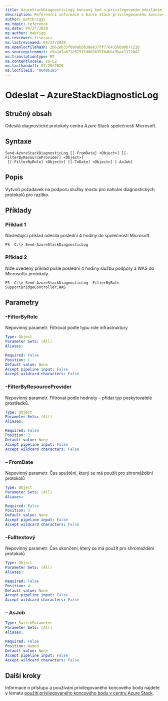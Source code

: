 ```yaml
---
title: AzureStackDiagnosticLogý koncový bod s privilegovaným odesláním pro centrum Azure Stack
description: Referenční informace o Azure Stack privilegovaného koncového bodu v PowerShellu – Send-AzureStackDiagnosticLog
author: mattbriggs
ms.topic: reference
ms.date: 04/27/2020
ms.author: mabrigg
ms.reviewer: fiseraci
ms.lastreviewed: 04/27/2020
ms.openlocfilehash: 2b62eb35f096ab5b38ee37ff776435bb90b7c210
ms.sourcegitcommit: e9a1dfa871e525f1d6d2b355b4bbc9bae11720d2
ms.translationtype: MT
ms.contentlocale: cs-CZ
ms.lasthandoff: 07/20/2020
ms.locfileid: "86486185"
---
```

# <a name="send-azurestackdiagnosticlog"></a>Odeslat – AzureStackDiagnosticLog

## <a name="synopsis"></a>Stručný obsah
Odesílá diagnostické protokoly centra Azure Stack společnosti Microsoft.

## <a name="syntax"></a>Syntaxe

```
Send-AzureStackDiagnosticLog [[-FromDate] <Object>] [[-FilterByResourceProvider] <Object>]
 [[-FilterByRole] <Object>] [[-ToDate] <Object>] [-AsJob]
```

## <a name="description"></a>Popis
Vytvoří požadavek na podporu služby mostu pro nahrání diagnostických protokolů pro razítko.

## <a name="examples"></a>Příklady

### <a name="example-1"></a>Příklad 1

Následující příklad odesílá poslední 4 hodiny do společnosti Microsoft.

```
PS  C:\> Send-AzureStackDiagnosticLog
```

### <a name="example-2"></a>Příklad 2
Níže uvedený příklad pošle poslední 4 hodiny službu podpory a WAS do Microsoftu protokoly.
```
PS  C:\> Send-AzureStackDiagnosticLog -FilterByRole SupportBridgeController,WAS
```

## <a name="parameters"></a>Parametry

### <a name="-filterbyrole"></a>-FilterByRole
Nepovinný parametr.
Filtrovat podle typu role infrastruktury

```yaml
Type: Object
Parameter Sets: (All)
Aliases:

Required: False
Position: 1
Default value: None
Accept pipeline input: False
Accept wildcard characters: False
```

### <a name="-filterbyresourceprovider"></a>-FilterByResourceProvider
Nepovinný parametr.
Filtrovat podle hodnoty – přidat typ poskytovatele prostředků.

```yaml
Type: Object
Parameter Sets: (All)
Aliases:

Required: False
Position: 2
Default value: None
Accept pipeline input: False
Accept wildcard characters: False
```

### <a name="-fromdate"></a>– FromDate
Nepovinný parametr.
Čas spuštění, který se má použít pro shromáždění protokolů

```yaml
Type: Object
Parameter Sets: (All)
Aliases:

Required: False
Position: 3
Default value: None
Accept pipeline input: False
Accept wildcard characters: False
```

### <a name="-todate"></a>-Fulltextový
Nepovinný parametr.
Čas ukončení, který se má použít pro shromáždění protokolů

```yaml
Type: Object
Parameter Sets: (All)
Aliases:

Required: False
Position: 4
Default value: None
Accept pipeline input: False
Accept wildcard characters: False
```

### <a name="-asjob"></a>– AsJob


```yaml
Type: SwitchParameter
Parameter Sets: (All)
Aliases:

Required: False
Position: Named
Default value: None
Accept pipeline input: False
Accept wildcard characters: False
```

## <a name="next-steps"></a>Další kroky

Informace o přístupu a používání privilegovaného koncového bodu najdete v tématu [použití privilegovaného koncového bodu v centru Azure Stack](../../operator/azure-stack-privileged-endpoint.md).
